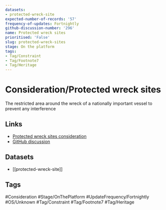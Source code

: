 ```yaml
---
datasets:
- protected-wreck-site
expected-number-of-records: '57'
frequency-of-updates: Fortnightly
github-discussion-number: '296'
name: Protected wreck sites
prioritised: 'False'
slug: protected-wreck-sites
stage: On the platform
tags:
- Tag/Constraint
- Tag/Footnote7
- Tag/Heritage
---
```


# Consideration/Protected wreck sites

The restricted area around the wreck of a nationally important vessel to prevent any interference

## Links

* [Protected wreck sites consideration](https://design.planning.data.gov.uk/planning-consideration/protected-wreck-sites)
* [GitHub discussion](https://github.com/digital-land/data-standards-backlog/discussions/296)

## Datasets

* [[protected-wreck-site]]

## Tags

#Consideration #Stage/OnThePlatform #UpdateFrequency/Fortnightly #OS/Unknown #Tag/Constraint #Tag/Footnote7 #Tag/Heritage